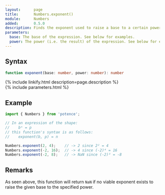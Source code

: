 ```yaml
---
layout:      page
title:       Numbers.exponent()
module:      Numbers
added:       0.5.0
description: Finds the exponent used to raise a base to a certain power.
parameters:
  base: The base of the expression. See below for examples.
  power: The power (i.e. the result) of the expression. See below for examples.
---
```

## Syntax

```ts
function exponent(base: number, power: number): number
```

<div class="description">{% include linkify.html description=page.description %}</div>
{% include parameters.html %}

## Example

```ts
import { Numbers } from 'potence';

// In an expression of the shape:
//    bⁿ = p
// this function's syntax is as follows:
//    exponent(b, p) = n

Numbers.exponent(2, 4);    // -> 2 since 2² = 4
Numbers.exponent(-2, 16);  // -> 4 since (-2)⁴ = 16
Numbers.exponent(-2, 8);   // -> NaN since (-2)³ = -8
```

## Remarks

As seen above, this function will return `NaN` if no viable exponent exists
to raise the given base to the specified power.
